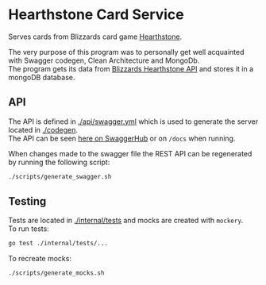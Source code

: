 # Hearthstone Card Service
Serves cards from Blizzards card game [Hearthstone](https://hearthstone.blizzard.com/en-us).

The very purpose of this program was to personally get well acquainted with Swagger codegen, Clean Architecture and MongoDb. <br>
The program gets its data from [Blizzards Hearthstone API](https://develop.battle.net/documentation/hearthstone/game-data-apis) and stores it in a mongoDB database.

## API
The API is defined in [./api/swagger.yml](./api/swagger.yml) which is used to generate the server located in [./codegen](./codegen/). <br>
The API can be seen [here on SwaggerHub](https://app.swaggerhub.com/apis-docs/WILLIAMBWINKLER/hearthstone-card-service/1.0.0#/) or on `/docs` when running.<br>

When changes made to the swagger file the REST API can be regenerated by running the following script:
```bash
./scripts/generate_swagger.sh
```

## Testing
Tests are located in [./internal/tests](./internal/tests/) and mocks are created with `mockery`.<br>
To run tests:
```bash
go test ./internal/tests/...
```
To recreate mocks:
```bash
./scripts/generate_mocks.sh
```

